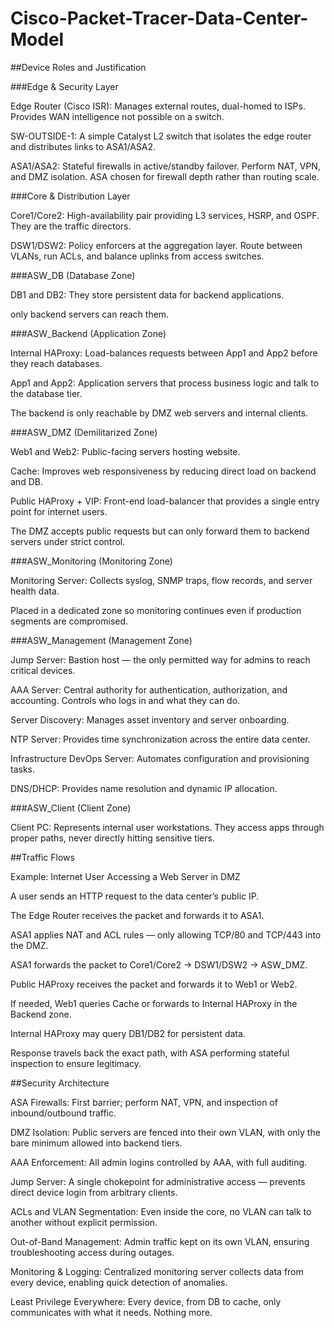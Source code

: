 # Cisco-Packet-Tracer-Data-Center-Model

##Device Roles and Justification

###Edge & Security Layer

Edge Router (Cisco ISR): Manages external routes, dual-homed to ISPs. Provides WAN intelligence not possible on a switch.

SW-OUTSIDE-1: A simple Catalyst L2 switch that isolates the edge router and distributes links to ASA1/ASA2.

ASA1/ASA2: Stateful firewalls in active/standby failover. Perform NAT, VPN, and DMZ isolation. ASA chosen for firewall depth rather than routing scale.

###Core & Distribution Layer

Core1/Core2: High-availability pair providing L3 services, HSRP, and OSPF. They are the traffic directors.

DSW1/DSW2: Policy enforcers at the aggregation layer. Route between VLANs, run ACLs, and balance uplinks from access switches.

###ASW_DB (Database Zone)

DB1 and DB2: They store persistent data for backend applications.

only backend servers can reach them.

###ASW_Backend (Application Zone)

Internal HAProxy: Load-balances requests between App1 and App2 before they reach databases.

App1 and App2: Application servers that process business logic and talk to the database tier.

The backend is only reachable by DMZ web servers and internal clients.

###ASW_DMZ (Demilitarized Zone)

Web1 and Web2: Public-facing servers hosting website.

Cache: Improves web responsiveness by reducing direct load on backend and DB.

Public HAProxy + VIP: Front-end load-balancer that provides a single entry point for internet users.

The DMZ accepts public requests but can only forward them to backend servers under strict control.

###ASW_Monitoring (Monitoring Zone)

Monitoring Server: Collects syslog, SNMP traps, flow records, and server health data.

Placed in a dedicated zone so monitoring continues even if production segments are compromised.

###ASW_Management (Management Zone)

Jump Server: Bastion host — the only permitted way for admins to reach critical devices.

AAA Server: Central authority for authentication, authorization, and accounting. Controls who logs in and what they can do.

Server Discovery: Manages asset inventory and server onboarding.

NTP Server: Provides time synchronization across the entire data center.

Infrastructure DevOps Server: Automates configuration and provisioning tasks.

DNS/DHCP: Provides name resolution and dynamic IP allocation.

###ASW_Client (Client Zone)

Client PC: Represents internal user workstations. They access apps through proper paths, never directly hitting sensitive tiers.

##Traffic Flows

Example: Internet User Accessing a Web Server in DMZ

A user sends an HTTP request to the data center’s public IP.

The Edge Router receives the packet and forwards it to ASA1.

ASA1 applies NAT and ACL rules — only allowing TCP/80 and TCP/443 into the DMZ.

ASA1 forwards the packet to Core1/Core2 → DSW1/DSW2 → ASW_DMZ.

Public HAProxy receives the packet and forwards it to Web1 or Web2.

If needed, Web1 queries Cache or forwards to Internal HAProxy in the Backend zone.

Internal HAProxy may query DB1/DB2 for persistent data.

Response travels back the exact path, with ASA performing stateful inspection to ensure legitimacy.

##Security Architecture

ASA Firewalls: First barrier; perform NAT, VPN, and inspection of inbound/outbound traffic.

DMZ Isolation: Public servers are fenced into their own VLAN, with only the bare minimum allowed into backend tiers.

AAA Enforcement: All admin logins controlled by AAA, with full auditing.

Jump Server: A single chokepoint for administrative access — prevents direct device login from arbitrary clients.

ACLs and VLAN Segmentation: Even inside the core, no VLAN can talk to another without explicit permission.

Out-of-Band Management: Admin traffic kept on its own VLAN, ensuring troubleshooting access during outages.

Monitoring & Logging: Centralized monitoring server collects data from every device, enabling quick detection of anomalies.

Least Privilege Everywhere: Every device, from DB to cache, only communicates with what it needs. Nothing more.
